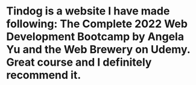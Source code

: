 # Tindog is a website I have made following: The Complete 2022 Web Development Bootcamp by Angela Yu and the Web Brewery on Udemy. Great course and I definitely recommend it.
